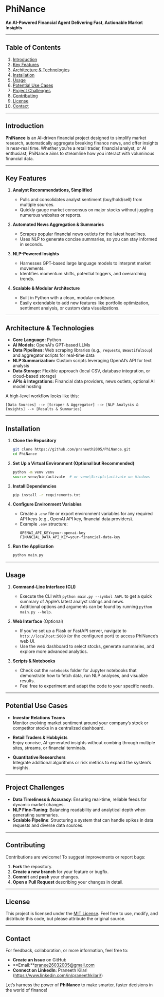 # PhiNance

**An AI-Powered Financial Agent Delivering Fast, Actionable Market Insights**

---

## Table of Contents

1. [Introduction](#introduction)  
2. [Key Features](#key-features)  
3. [Architecture & Technologies](#architecture--technologies)  
4. [Installation](#installation)  
5. [Usage](#usage)  
6. [Potential Use Cases](#potential-use-cases)  
7. [Project Challenges](#project-challenges)  
8. [Contributing](#contributing)  
9. [License](#license)  
10. [Contact](#contact)

---

## Introduction

**PhiNance** is an AI-driven financial project designed to simplify market research, automatically aggregate breaking finance news, and offer insights in near-real time. Whether you’re a retail trader, financial analyst, or AI enthusiast, PhiNance aims to streamline how you interact with voluminous financial data.

---

## Key Features

1. **Analyst Recommendations, Simplified**  
   - Pulls and consolidates analyst sentiment (buy/hold/sell) from multiple sources.  
   - Quickly gauge market consensus on major stocks without juggling numerous websites or reports.

2. **Automated News Aggregation & Summaries**  
   - Scrapes popular financial news outlets for the latest headlines.  
   - Uses NLP to generate concise summaries, so you can stay informed in seconds.

3. **NLP-Powered Insights**  
   - Harnesses GPT-based large language models to interpret market movements.  
   - Identifies momentum shifts, potential triggers, and overarching trends.

4. **Scalable & Modular Architecture**  
   - Built in Python with a clean, modular codebase.  
   - Easily extendable to add new features like portfolio optimization, sentiment analysis, or custom data visualizations.

---

## Architecture & Technologies

- **Core Language:** Python  
- **AI Models:** OpenAI’s GPT-based LLMs  
- **Data Pipelines:** Web scraping libraries (e.g., `requests`, `BeautifulSoup`) and aggregator scripts for real-time data  
- **NLP Summarization:** Custom scripts leveraging OpenAI’s API for text analysis  
- **Data Storage:** Flexible approach (local CSV, database integration, or cloud-based storage)  
- **APIs & Integrations:** Financial data providers, news outlets, optional AI model hosting  

A high-level workflow looks like this:

```
[Data Sources] --> [Scraper & Aggregator] --> [NLP Analysis & Insights] --> [Results & Summaries]
```

---

## Installation

1. **Clone the Repository**  
   ```bash
   git clone https://github.com/praneeth2005/PhiNance.git
   cd PhiNance
   ```

2. **Set Up a Virtual Environment (Optional but Recommended)**  
   ```bash
   python -m venv venv
   source venv/bin/activate  # or venv\Scripts\activate on Windows
   ```

3. **Install Dependencies**  
   ```bash
   pip install -r requirements.txt
   ```

4. **Configure Environment Variables**  
   - Create a `.env` file or export environment variables for any required API keys (e.g., OpenAI API key, financial data providers).  
   - Example `.env` structure:
     ```
     OPENAI_API_KEY=your-openai-key
     FINANCIAL_DATA_API_KEY=your-financial-data-key
     ```

5. **Run the Application**  
   ```bash
   python main.py
   ```

---

## Usage

1. **Command-Line Interface (CLI)**  
   - Execute the CLI with `python main.py --symbol AAPL` to get a quick summary of Apple’s latest analyst ratings and news.  
   - Additional options and arguments can be found by running `python main.py --help`.

2. **Web Interface** (Optional)  
   - If you’ve set up a Flask or FastAPI server, navigate to `http://localhost:5000` (or the configured port) to access PhiNance’s web UI.  
   - Use the web dashboard to select stocks, generate summaries, and explore more advanced analytics.

3. **Scripts & Notebooks**  
   - Check out the `notebooks` folder for Jupyter notebooks that demonstrate how to fetch data, run NLP analyses, and visualize results.  
   - Feel free to experiment and adapt the code to your specific needs.

---

## Potential Use Cases

- **Investor Relations Teams**  
  Monitor evolving market sentiment around your company’s stock or competitor stocks in a centralized dashboard.

- **Retail Traders & Hobbyists**  
  Enjoy concise, AI-generated insights without combing through multiple sites, streams, or financial terminals.

- **Quantitative Researchers**  
  Integrate additional algorithms or risk metrics to expand the system’s insights.

---

## Project Challenges

- **Data Timeliness & Accuracy**: Ensuring real-time, reliable feeds for dynamic market changes.  
- **NLP Fine-Tuning**: Balancing readability and analytical depth when generating summaries.  
- **Scalable Pipeline**: Structuring a system that can handle spikes in data requests and diverse data sources.

---

## Contributing

Contributions are welcome! To suggest improvements or report bugs:

1. **Fork** the repository.  
2. **Create a new branch** for your feature or bugfix.  
3. **Commit** and **push** your changes.  
4. **Open a Pull Request** describing your changes in detail.


---

## License

This project is licensed under the [MIT License](LICENSE). Feel free to use, modify, and distribute this code, but please attribute the original source.

---

## Contact

For feedback, collaboration, or more information, feel free to:

- **Create an Issue** on GitHub  
- **Email:**pranee26032005@gmail.com
- **Connect on LinkedIn:** Praneeth Kilari (https://www.linkedin.com/in/praneethkilari/)  

Let’s harness the power of **PhiNance** to make smarter, faster decisions in the world of finance!  
